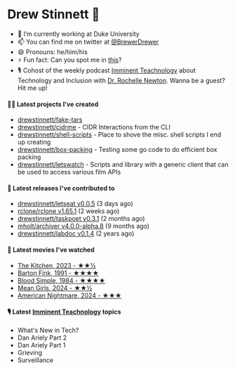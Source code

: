 
# Drew Stinnett 👋

- 🔭 I’m currently working at Duke University
- 📫 You can find me on twitter at [@BrewerDrewer](https://twitter.com/BrewerDrewer)
- 😄 Pronouns: he/him/his
- ⚡ Fun fact: Can you spot me in [this](https://www.youtube.com/watch?v=oL9WnB0qHBA)?
- 🎙 Cohost of the weekly podcast [Imminent Teachnology](https://podcast.imminentteachnology.com/) about Technology and Inclusion with [Dr. Rochelle Newton](https://www.linkedin.com/in/drrochellenewton/). Wanna be a guest? Hit me up!

#### 👨‍💻 Latest projects I've created
- [drewstinnett/fake-tars](https://github.com/drewstinnett/fake-tars)
- [drewstinnett/cidrme](https://github.com/drewstinnett/cidrme) - CIDR Interactions from the CLI
- [drewstinnett/shell-scripts](https://github.com/drewstinnett/shell-scripts) - Place to shove the misc. shell scripts I end up creating
- [drewstinnett/box-packing](https://github.com/drewstinnett/box-packing) - Testing some go code to do efficient box packing
- [drewstinnett/letswatch](https://github.com/drewstinnett/letswatch) - Scripts and library with a generic client that can be used to access various film APIs

#### 🚀 Latest releases I've contributed to
- [drewstinnett/letseat v0.0.5](https://github.com/drewstinnett/letseat/releases/tag/v0.0.5) (3 days ago)
- [rclone/rclone v1.65.1](https://github.com/rclone/rclone/releases/tag/v1.65.1) (2 weeks ago)
- [drewstinnett/taskpoet v0.3.1](https://github.com/drewstinnett/taskpoet/releases/tag/v0.3.1) (2 months ago)
- [mholt/archiver v4.0.0-alpha.8](https://github.com/mholt/archiver/releases/tag/v4.0.0-alpha.8) (9 months ago)
- [drewstinnett/labdoc v0.1.4](https://github.com/drewstinnett/labdoc/releases/tag/v0.1.4) (2 years ago)

#### 🍿 Latest movies I've watched
- [The Kitchen, 2023 - ★★½](https://letterboxd.com/mondodrew/film/the-kitchen-2023/)
- [Barton Fink, 1991 - ★★★★](https://letterboxd.com/mondodrew/film/barton-fink/)
- [Blood Simple, 1984 - ★★★★](https://letterboxd.com/mondodrew/film/blood-simple/)
- [Mean Girls, 2024 - ★★½](https://letterboxd.com/mondodrew/film/mean-girls-2024/)
- [American Nightmare, 2024 - ★★★](https://letterboxd.com/mondodrew/film/american-nightmare-2024-1/)

#### 🎙 Latest [Imminent Teachnology](https://podcast.imminentteachnology.com/) topics
- What&#39;s New in Tech?
- Dan Ariely Part 2
- Dan Ariely Part 1
- Grieving
- Surveillance
